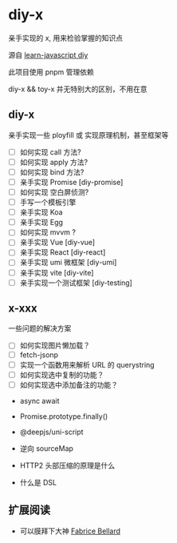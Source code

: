# diy-x

亲手实现的 x, 用来检验掌握的知识点

源自 [learn-javascript diy](https://github.com/cloudyan/learn-javascript/tree/master/diy)

此项目使用 pnpm 管理依赖

diy-x && toy-x 并无特别大的区别，不用在意

## diy-x

亲手实现一些 ployfill 或 实现原理机制，甚至框架等

- [ ] 如何实现 call 方法?
- [ ] 如何实现 apply 方法?
- [ ] 如何实现 bind 方法?
- [ ] 亲手实现 Promise [diy-promise]
- [ ] 如何实现 空白屏侦测?
- [ ] 手写一个模板引擎
- [ ] 亲手实现 Koa
- [ ] 亲手实现 Egg
- [ ] 如何实现 mvvm ?
- [ ] 亲手实现 Vue [diy-vue]
- [ ] 亲手实现 React [diy-react]
- [ ] 亲手实现 umi 微框架 [diy-umi]
- [ ] 亲手实现 vite [diy-vite]
- [ ] 亲手实现一个测试框架 [diy-testing]

## x-xxx

一些问题的解决方案

- [ ] 如何实现图片懒加载？
- [ ] fetch-jsonp
- [ ] 实现一个函数用来解析 URL 的 querystring
- [ ] 如何实现选中复制的功能？
- [ ] 如何实现选中添加备注的功能？
- async await
- Promise.prototype.finally()
- @deepjs/uni-script
- 逆向 sourceMap


- HTTP2 头部压缩的原理是什么
- 什么是 DSL

## 扩展阅读

- 可以膜拜下大神 [Fabrice Bellard](https://bellard.org/)
